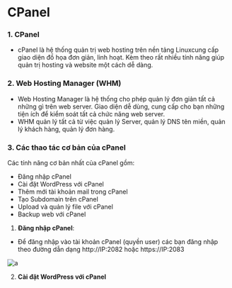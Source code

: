 # CPanel

### 1. CPanel

- cPanel là hệ thống quản trị web hosting trên nền tảng Linuxcung cấp giao diện đồ họa đơn giản, linh hoạt. Kèm theo rất nhiều tính năng giúp quản trị hosting và website một cách dễ dàng.

### 2. Web Hosting Manager (WHM)
- Web Hosting Manager là hệ thống cho phép quản lý đơn giản tất cả những gì trên web server. Giao diện dễ dùng, cung cấp cho bạn những tiện ích để kiểm soát tất cả chức năng web server.
- WHM quản lý tất cả từ việc quản lý Server, quản lý DNS tên miền, quản lý khách hàng, quản lý đơn hàng.

### 3. Các thao tác cơ bản của cPanel
Các tính năng cơ bản nhất của cPanel gồm:
 - Đăng nhập cPanel
 - Cài đặt WordPress với cPanel
 - Thêm mới tài khoản mail trong cPanel
 - Tạo Subdomain trên cPanel
 - Upload và quản lý file với cPanel
 - Backup web với cPanel

 1. **Đăng nhập cPanel**:
 - Để đăng nhập vào tài khoản cPanel (quyền user) các bạn đăng nhập theo đường dẫn dạng http://IP:2082 hoặc https://IP:2083

 ![a](https://f5-zpcloud.zdn.vn/2523748414366497090/b1af73d0b7f47daa24e5.jpg)

 2. **Cài đặt WordPress với cPanel**

 